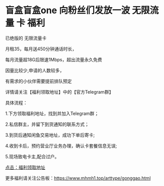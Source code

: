 # 盲盒盲盒one 向粉丝们发放一波 无限流量 卡 福利

已绝版的 无限流量卡

月租35，每月送450分钟通话时长，

每月流量超18G后限速1Mbps，超出流量永久免费


因量比较少,申请的人数较多，

有需求的小伙伴需要提前排队预定

详情请关注【福利领取地址】中的【官方Telegram群】


具体流程：

1.下方领取福利地址，找到并加入Telegram群；

2.私信群主，并留下到货通知的联系方式；

3.到货后通知闲鱼交易地址，成功下单后寄卡;

4.收到卡后，预约营业厅业务办理，确认卡套餐信息无误;

5.现场致电卡主,配合过户。


[点击：福利领取地址](https://www.mhmh1.top/art/50306.html)

更多福利请关注公告板：https://www.mhmh1.top/arttype/gonggao.html
